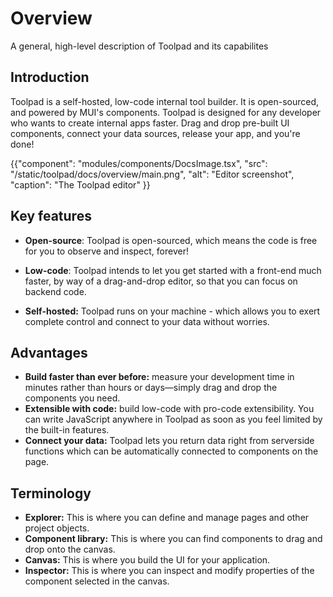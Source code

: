 # Overview

<p class="description">A general, high-level description of Toolpad and its capabilites</p>

## Introduction

Toolpad is a self-hosted, low-code internal tool builder. It is open-sourced, and powered by MUI's components.
Toolpad is designed for any developer who wants to create internal apps faster.
Drag and drop pre-built UI components, connect your data sources, release your app, and you're done!

{{"component": "modules/components/DocsImage.tsx", "src": "/static/toolpad/docs/overview/main.png", "alt": "Editor screenshot", "caption": "The Toolpad editor"  }}

## Key features

- **Open-source**: Toolpad is open-sourced, which means the code is free for you to observe and inspect, forever!

- **Low-code**: Toolpad intends to let you get started with a front-end much faster, by way of a drag-and-drop editor, so that you can focus on backend code.

- **Self-hosted:** Toolpad runs on your machine - which allows you to exert complete control and connect to your data without worries.

## Advantages

- **Build faster than ever before:** measure your development time in minutes rather than hours or days—simply drag and drop the components you need.
- **Extensible with code:** build low-code with pro-code extensibility. You can write JavaScript anywhere in Toolpad as soon as you feel limited by the built-in features.
- **Connect your data:** Toolpad lets you return data right from serverside functions which can be automatically connected to components on the page.

## Terminology

- **Explorer:** This is where you can define and manage pages and other project objects.
- **Component library:** This is where you can find components to drag and drop onto the canvas.
- **Canvas:** This is where you build the UI for your application.
- **Inspector:** This is where you can inspect and modify properties of the component selected in the canvas.
